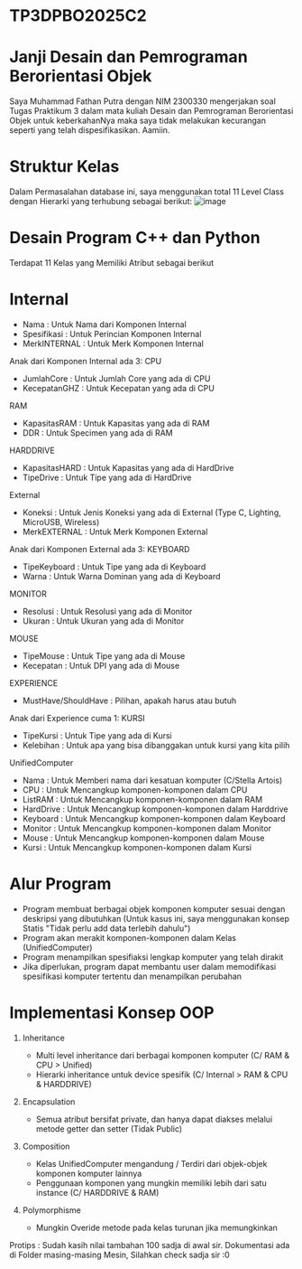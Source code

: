 # TP3DPBO2025C2

# Janji Desain dan Pemrograman Berorientasi Objek
Saya Muhammad Fathan Putra dengan NIM 2300330 mengerjakan soal Tugas Praktikum 3 dalam mata kuliah Desain dan Pemrograman Berorientasi Objek untuk keberkahanNya maka saya tidak melakukan kecurangan seperti yang telah dispesifikasikan. Aamiin.

# Struktur Kelas
Dalam Permasalahan database ini, saya menggunakan total 11 Level Class dengan Hierarki yang terhubung sebagai berikut: 
![image](https://github.com/user-attachments/assets/a2dc8962-5490-4c42-82dc-2459ebb4b29c)

# Desain Program C++ dan Python
Terdapat 11 Kelas yang Memiliki Atribut sebagai berikut 
# Internal
- Nama                : Untuk Nama dari Komponen Internal
- Spesifikasi         : Untuk Perincian Komponen Internal
- MerkINTERNAL        : Untuk Merk Komponen Internal

Anak dari Komponen Internal ada 3: 
CPU
- JumlahCore          : Untuk Jumlah Core yang ada di CPU
- KecepatanGHZ        : Untuk Kecepatan yang ada di CPU
  
RAM
- KapasitasRAM        : Untuk Kapasitas yang ada di RAM
- DDR                 : Untuk Specimen yang ada di RAM

HARDDRIVE
- KapasitasHARD       : Untuk Kapasitas yang ada di HardDrive
- TipeDrive           : Untuk Tipe yang ada di HardDrive
   
External
- Koneksi             : Untuk Jenis Koneksi yang ada di External (Type C, Lighting, MicroUSB, Wireless)
- MerkEXTERNAL        : Untuk Merk Komponen External

Anak dari Komponen External ada 3:
KEYBOARD
- TipeKeyboard        : Untuk Tipe yang ada di Keyboard
- Warna               : Untuk Warna Dominan yang ada di Keyboard
  
MONITOR
- Resolusi            : Untuk Resolusi yang ada di Monitor
- Ukuran              : Untuk Ukuran yang ada di Monitor

MOUSE
- TipeMouse           : Untuk Tipe yang ada di Mouse
- Kecepatan           : Untuk DPI yang ada di Mouse
   
EXPERIENCE
- MustHave/ShouldHave : Pilihan, apakah harus atau butuh

Anak dari Experience cuma 1: 
KURSI
- TipeKursi           : Untuk Tipe yang ada di Kursi
- Kelebihan           : Untuk apa yang bisa dibanggakan untuk kursi yang kita pilih
  
UnifiedComputer
- Nama                : Untuk Memberi nama dari kesatuan komputer (C/Stella Artois)
- CPU                 : Untuk Mencangkup komponen-komponen dalam CPU
- ListRAM             : Untuk Mencangkup komponen-komponen dalam RAM
- HardDrive           : Untuk Mencangkup komponen-komponen dalam Harddrive
- Keyboard            : Untuk Mencangkup komponen-komponen dalam Keyboard
- Monitor             : Untuk Mencangkup komponen-komponen dalam Monitor
- Mouse               : Untuk Mencangkup komponen-komponen dalam Mouse
- Kursi               : Untuk Mencangkup komponen-komponen dalam Kursi
  
# Alur Program
- Program membuat berbagai objek komponen komputer sesuai dengan deskripsi yang dibutuhkan (Untuk kasus ini, saya menggunakan konsep Statis "Tidak perlu add data terlebih dahulu")
- Program akan merakit komponen-komponen dalam Kelas (UnifiedComputer)
- Program menampilkan spesifiaksi lengkap komputer yang telah dirakit
- Jika diperlukan, program dapat membantu user dalam memodifikasi spesifikasi komputer tertentu dan menampilkan perubahan

# Implementasi Konsep OOP
1. Inheritance
   - Multi level inheritance dari berbagai komponen komputer (C/ RAM & CPU > Unified)
   - Hierarki inheritance untuk device spesifik (C/ Internal > RAM & CPU & HARDDRIVE)
     
2. Encapsulation
   - Semua atribut bersifat private, dan hanya dapat diakses melalui metode getter dan setter (Tidak Public)
     
3. Composition
   - Kelas UnifiedComputer mengandung / Terdiri dari objek-objek komponen komputer lainnya
   - Penggunaan komponen yang mungkin memiliki lebih dari satu instance (C/ HARDDRIVE & RAM)
     
4. Polymorphisme
   - Mungkin Overide metode pada kelas turunan jika memungkinkan

Protips : Sudah kasih nilai tambahan 100 sadja di awal sir. 
Dokumentasi ada di Folder masing-masing Mesin, Silahkan check sadja sir :0
